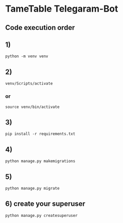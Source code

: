 # TameTable Telegaram-Bot

## Сode execution order

## 1)
```
python -m venv venv
```
## 2)
```angular2html
venv/Scripts/activate
```
### or
```angular2html
source venv/bin/activate
```
## 3)
```angular2html
pip install -r requirements.txt
```
## 4)

```angular2html
python manage.py makemigrations
```

## 5)

```angular2html
python manage.py migrate
```
## 6) create your superuser
```angular2html
python manage.py createsuperuser

```